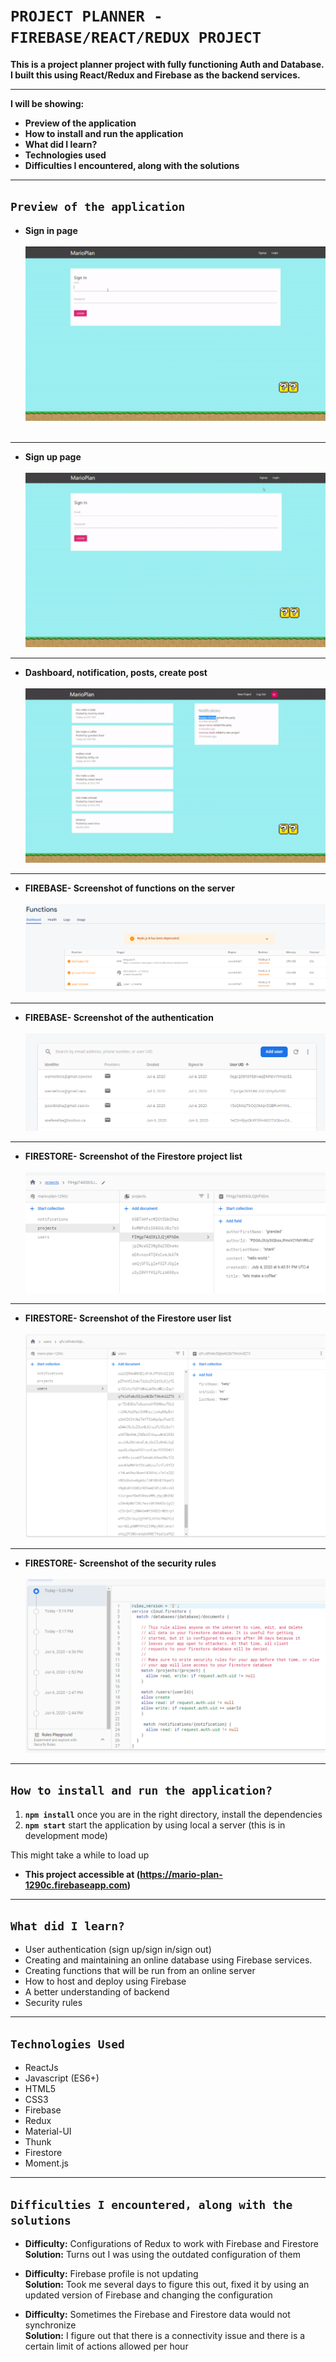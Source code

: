 # ``PROJECT PLANNER - FIREBASE/REACT/REDUX PROJECT``
**This is a project planner project with fully functioning Auth and Database. I built this using React/Redux and Firebase as the backend services.**
___
**I will be showing:**

+ **Preview of the application**
+ **How to install and run the application**
+ **What did I learn?**
+ **Technologies used**
+ **Difficulties I encountered, along with the solutions**
___

## ``Preview of the application``
- **Sign in page**  <br />  <br />
![](https://github.com/MatthewSusanto/resource/blob/master/marioplanner/ezgif.com-crop.gif?)  <br />  <br />
___
- **Sign up page**  <br />  <br />
![](https://github.com/MatthewSusanto/resource/blob/master/marioplanner/ezgif.com-crop%20(1).gif?)
___
- **Dashboard, notification, posts, create post**  <br />  <br />
![](https://github.com/MatthewSusanto/resource/blob/master/marioplanner/ezgif.com-crop%20(2).gif?)
___
- **FIREBASE- Screenshot of functions on the server**  <br />  <br />
![](https://github.com/MatthewSusanto/resource/blob/master/marioplanner/functions.PNG?)
___
- **FIREBASE- Screenshot of the authentication**  <br />  <br />
![](https://github.com/MatthewSusanto/resource/blob/master/marioplanner/auth.PNG?)
___
- **FIRESTORE- Screenshot of the Firestore project list**  <br />  <br />
![](https://github.com/MatthewSusanto/resource/blob/master/marioplanner/projects.PNG?)
___
- **FIRESTORE- Screenshot of the Firestore user list**  <br />  <br />
![](https://github.com/MatthewSusanto/resource/blob/master/marioplanner/users.PNG?)
___
- **FIRESTORE- Screenshot of the security rules**  <br />  <br />
![](https://github.com/MatthewSusanto/resource/blob/master/marioplanner/securityRules.PNG?)
___
## ``How to install and run the application?``

1. **`npm install`** once you are in the right directory, install the dependencies
2. **`npm start`** start the application by using local a server (this is in development mode)

This might take a while to load up   <br />
+ **This project accessible at (https://mario-plan-1290c.firebaseapp.com)**   <br />
___
## ``What did I learn?``

- User authentication (sign up/sign in/sign out)
- Creating and maintaining an online database using Firebase services. 
- Creating functions that will be run from an online server
- How to host and deploy using Firebase
- A better understanding of backend
- Security rules

___
## ``Technologies Used``

- ReactJs
- Javascript (ES6+)
- HTML5
- CSS3
- Firebase
- Redux
- Material-UI
- Thunk
- Firestore
- Moment.js

___
## ``Difficulties I encountered, along with the solutions``

- **Difficulty:** Configurations of Redux to work with Firebase and Firestore  <br />
**Solution:** Turns out I was using the outdated configuration of them

- **Difficulty:** Firebase profile is not updating <br />
**Solution:** Took me several days to figure this out, fixed it by using an updated version of Firebase and changing the configuration

- **Difficulty:** Sometimes the Firebase and Firestore data would not synchronize  <br />
 **Solution:** I figure out that there is a connectivity issue and there is a certain limit of actions allowed per hour


